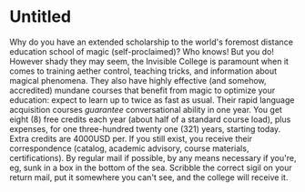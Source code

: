 # Untitled

Why do you have an extended scholarship to the world's foremost distance education school of magic (self-proclaimed)? Who knows! But you do! However shady they may seem, the Invisible College is paramount when it comes to training aether control, teaching tricks, and information about magical phenomena. They also have highly effective (and somehow, accredited) mundane courses that benefit from magic to optimize your education: expect to learn up to twice as fast as usual. Their rapid language acquisition courses *guarantee* conversational ability in one year. You get eight (8) free credits each year (about half of a standard course load), plus expenses, for one three-hundred twenty one (321) years, starting today. Extra credits are 4000USD per. If you still exist, you receive their correspondence (catalog, academic advisory, course materials, certifications). By regular mail if possible, by any means necessary if you're, eg, sunk in a box in the bottom of the sea. Scribble the correct sigil on your return mail, put it somewhere you can't see, and the college will receive it.